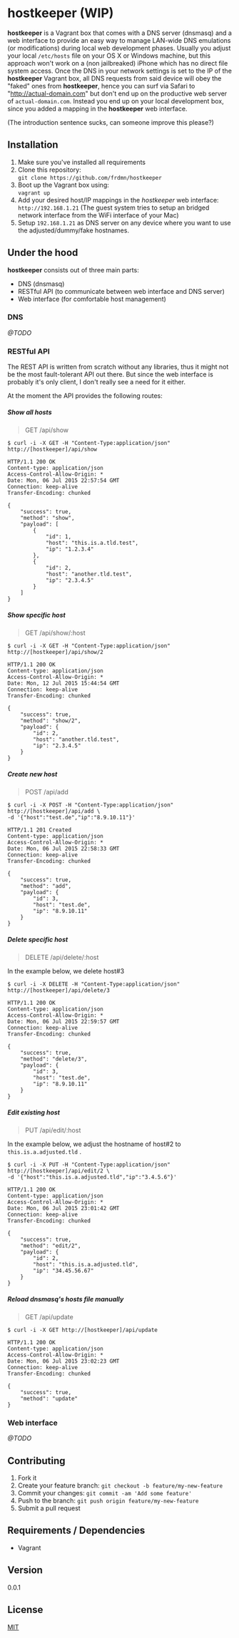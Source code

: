 # hostkeeper (WIP)

__hostkeeper__ is a Vagrant box that comes with a DNS server (dnsmasq) and a web interface to provide an easy way to manage LAN-wide DNS emulations (or modifications) during local web development phases. Usually you adjust your local `/etc/hosts` file on your OS X or Windows machine, but this approach won't work on a (non jailbreaked) iPhone which has no direct file system access. Once the DNS in your network settings is set to the IP of the __hostkeeper__ Vagrant box, all DNS requests from said device will obey the "faked" ones from __hostkeeper__, hence you can surf via Safari to "http://actual-domain.com" but don't end up on the productive web server of `actual-domain.com`. Instead you end up on your local development box, since you added a mapping in the __hostkeeper__ web interface.

(The introduction sentence sucks, can someone improve this please?)

## Installation

1. Make sure you've installed all requirements
2. Clone this repository:  
  `git clone https://github.com/frdmn/hostkeeper`
3. Boot up the Vagrant box using:  
  `vagrant up`
4. Add your desired host/IP mappings in the _hostkeeper_ web interface:  
  `http://192.168.1.21` (The guest system tries to setup an bridged network interface from the WiFi interface of your Mac)
5. Setup `192.168.1.21` as DNS server on any device where you want to use the adjusted/dummy/fake hostnames.

## Under the hood

__hostkeeper__ consists out of three main parts:

* DNS (dnsmasq)
* RESTful API (to communicate between web interface and DNS server)
* Web interface (for comfortable host management)

### DNS

_@TODO_

### RESTful API

The REST API is written from scratch without any libraries, thus it might not be the most fault-tolerant API out there. But since the web interface is probably it's only client, I don't really see a need for it either.

At the moment the API provides the following routes:

##### Show all hosts

> GET /api/show

```shell
$ curl -i -X GET -H "Content-Type:application/json" http://[hostkeeper]/api/show

HTTP/1.1 200 OK
Content-type: application/json
Access-Control-Allow-Origin: *
Date: Mon, 06 Jul 2015 22:57:54 GMT
Connection: keep-alive
Transfer-Encoding: chunked

{
    "success": true,
    "method": "show",
    "payload": [
        {
            "id": 1,
            "host": "this.is.a.tld.test",
            "ip": "1.2.3.4"
        },
        {
            "id": 2,
            "host": "another.tld.test",
            "ip": "2.3.4.5"
        }
    ]
}
```

##### Show specific host

> GET /api/show/:host

```shell
$ curl -i -X GET -H "Content-Type:application/json" http://[hostkeeper]/api/show/2

HTTP/1.1 200 OK
Content-type: application/json
Access-Control-Allow-Origin: *
Date: Mon, 12 Jul 2015 15:44:54 GMT
Connection: keep-alive
Transfer-Encoding: chunked

{
    "success": true,
    "method": "show/2",
    "payload": {
        "id": 2,
        "host": "another.tld.test",
        "ip": "2.3.4.5"
    }
}
```

##### Create new host

> POST /api/add

```shell
$ curl -i -X POST -H "Content-Type:application/json" http://[hostkeeper]/api/add \
-d '{"host":"test.de","ip":"8.9.10.11"}'

HTTP/1.1 201 Created
Content-type: application/json
Access-Control-Allow-Origin: *
Date: Mon, 06 Jul 2015 22:58:33 GMT
Connection: keep-alive
Transfer-Encoding: chunked

{
    "success": true,
    "method": "add",
    "payload": {
        "id": 3,
        "host": "test.de",
        "ip": "8.9.10.11"
    }
}
```

##### Delete specific host

> DELETE /api/delete/:host

In the example below, we delete host#3

```shell
$ curl -i -X DELETE -H "Content-Type:application/json" http://[hostkeeper]/api/delete/3

HTTP/1.1 200 OK
Content-type: application/json
Access-Control-Allow-Origin: *
Date: Mon, 06 Jul 2015 22:59:57 GMT
Connection: keep-alive
Transfer-Encoding: chunked

{
    "success": true,
    "method": "delete/3",
    "payload": {
        "id": 3,
        "host": "test.de",
        "ip": "8.9.10.11"
    }
}
```

##### Edit existing host

> PUT /api/edit/:host

In the example below, we adjust the hostname of host#2 to `this.is.a.adjusted.tld` .

```shell
$ curl -i -X PUT -H "Content-Type:application/json" http://[hostkeeper]/api/edit/2 \
-d '{"host":"this.is.a.adjusted.tld","ip":"3.4.5.6"}'

HTTP/1.1 200 OK
Content-type: application/json
Access-Control-Allow-Origin: *
Date: Mon, 06 Jul 2015 23:01:42 GMT
Connection: keep-alive
Transfer-Encoding: chunked

{
    "success": true,
    "method": "edit/2",
    "payload": {
        "id": 2,
        "host": "this.is.a.adjusted.tld",
        "ip": "34.45.56.67"
    }
}
```

##### Reload dnsmasq's hosts file manually

> GET /api/update

```shell
$ curl -i -X GET http://[hostkeeper]/api/update

HTTP/1.1 200 OK
Content-type: application/json
Access-Control-Allow-Origin: *
Date: Mon, 06 Jul 2015 23:02:23 GMT
Connection: keep-alive
Transfer-Encoding: chunked

{
    "success": true,
    "method": "update"
}
```

### Web interface

_@TODO_

## Contributing

1. Fork it
2. Create your feature branch: `git checkout -b feature/my-new-feature`
3. Commit your changes: `git commit -am 'Add some feature'`
4. Push to the branch: `git push origin feature/my-new-feature`
5. Submit a pull request

## Requirements / Dependencies

* Vagrant

## Version

0.0.1

## License

[MIT](LICENSE)
